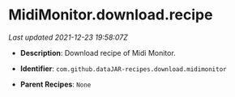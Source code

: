 # MidiMonitor.download.recipe

_Last updated 2021-12-23 19:58:07Z_

- **Description**: Download recipe of Midi Monitor.

- **Identifier**: `com.github.dataJAR-recipes.download.midimonitor`

- **Parent Recipes**: `None`